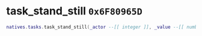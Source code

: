 # task_stand_still `0x6F80965D`

```lua
natives.tasks.task_stand_still(_actor --[[ integer ]], _value --[[ number ]], _unk2 --[[ integer ]], _unk3 --[[ integer ]])
```